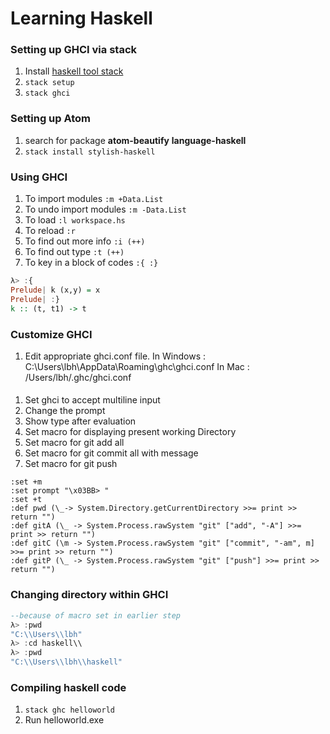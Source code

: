 # Learning Haskell

### Setting up GHCI via stack
1. Install [haskell tool stack](https://docs.haskellstack.org/en/stable/README/#how-to-install)
2. `stack setup`
3. `stack ghci`

### Setting up Atom
1. search for package **atom-beautify** **language-haskell**
2. `stack install stylish-haskell`

### Using GHCI
1. To import modules `:m +Data.List`
2. To undo import modules `:m -Data.List`
3. To load `:l workspace.hs`
4. To reload `:r`
5. To find out more info `:i (++)`
6. To find out type `:t (++)`
7. To key in a block of codes `:{ :}`
```haskell
λ> :{
Prelude| k (x,y) = x
Prelude| :}
k :: (t, t1) -> t
```

### Customize GHCI
1. Edit appropriate ghci.conf file.
In Windows :  C:\Users\lbh\AppData\Roaming\ghc\ghci.conf
In Mac : /Users/lbh/.ghc/ghci.conf
####
1. Set ghci to accept multiline input
2. Change the prompt
3. Show type after evaluation
4. Set macro for displaying present working Directory
5. Set macro for git add all
6. Set macro for git commit all with message
7. Set macro for git push
```
:set +m
:set prompt "\x03BB> "
:set +t
:def pwd (\_-> System.Directory.getCurrentDirectory >>= print >> return "")
:def gitA (\_ -> System.Process.rawSystem "git" ["add", "-A"] >>= print >> return "")
:def gitC (\m -> System.Process.rawSystem "git" ["commit", "-am", m] >>= print >> return "")
:def gitP (\_ -> System.Process.rawSystem "git" ["push"] >>= print >> return "")
```

### Changing directory within GHCI
```haskell
--because of macro set in earlier step
λ> :pwd
"C:\\Users\\lbh"
λ> :cd haskell\\
λ> :pwd
"C:\\Users\\lbh\\haskell"
```
### Compiling haskell code
1. `stack ghc helloworld`
2. Run helloworld.exe
